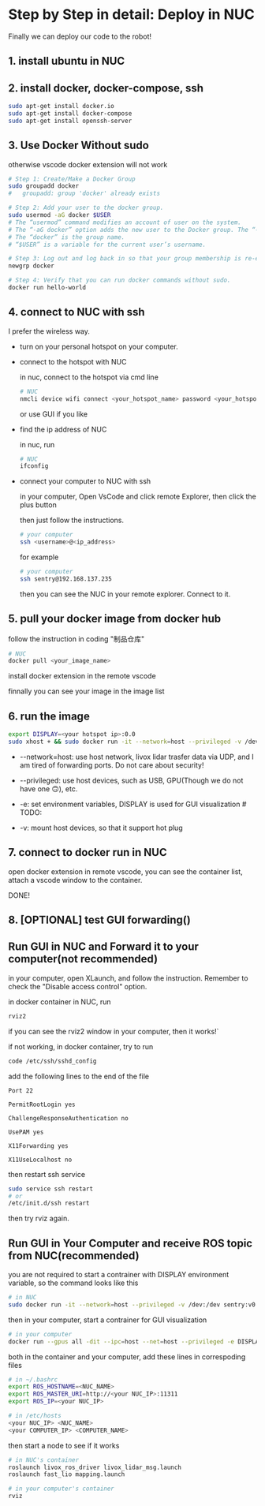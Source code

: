# Step by Step in detail: Deploy in NUC

Finally we can deploy our code to the robot!

## 1. install ubuntu in NUC

## 2. install docker, docker-compose, ssh

```bash
sudo apt-get install docker.io
sudo apt-get install docker-compose
sudo apt-get install openssh-server
```

## 3. Use Docker Without sudo

otherwise vscode docker extension will not work

```bash
# Step 1: Create/Make a Docker Group
sudo groupadd docker
#   groupadd: group 'docker' already exists

# Step 2: Add your user to the docker group.
sudo usermod -aG docker $USER
# The “usermod” command modifies an account of user on the system.
# The “-aG docker” option adds the new user to the Docker group. The “-a” flag determines that the user should be added to the group, the “-G” flag specifies the group to which user should be added.
# The “docker” is the group name.
# “$USER” is a variable for the current user’s username.

# Step 3: Log out and log back in so that your group membership is re-evaluated.
newgrp docker

# Step 4: Verify that you can run docker commands without sudo.
docker run hello-world
```

## 4. connect to NUC with ssh

I prefer the wireless way.

- turn on your personal hotspot on your computer.

- connect to the hotspot with NUC
    
    in nuc, connect to the hotspot via cmd line

    ```bash
    # NUC
    nmcli device wifi connect <your_hotspot_name> password <your_hotspot_password>
    ```
    or use GUI if you like

- find the ip address of NUC

    in nuc, run

    ```bash
    # NUC
    ifconfig
    ```

- connect your computer to NUC with ssh

    in your computer, Open VsCode and click remote Explorer, then click the plus button

    then just follow the instructions.

    ```bash
    # your computer
    ssh <username>@<ip_address>
    ```

    for example

    ```bash
    # your computer
    ssh sentry@192.168.137.235
    ```

    then you can see the NUC in your remote explorer. Connect to it.

## 5. pull your docker image from docker hub

follow the instruction in coding "制品仓库"

```bash
# NUC
docker pull <your_image_name>
```

install docker extension in the remote vscode

finnally you can see your image in the image list

## 6. run the image

```bash
export DISPLAY=<your hotspot ip>:0.0
sudo xhost + && sudo docker run -it --network=host --privileged -v /dev:/dev -e DISPLAY=${DISPLAY} sentry:v0.0
```

- --network=host: use host network, livox lidar trasfer data via UDP, and I am tired of forwarding ports. Do not care about security!

- --privileged: use host devices, such as USB, GPU(Though we do not have one 🙃), etc.

- -e: set environment variables, DISPLAY is used for GUI visualization # TODO:

- -v: mount host devices, so that it support hot plug

## 7. connect to docker run in NUC

open docker extension in remote vscode, you can see the container list, attach a vscode window to the container.

DONE!

## 8. [OPTIONAL] test GUI forwarding()

Run GUI in NUC and Forward it to your computer(not recommended)
-----------------------------------------------------------------

in your computer, open XLaunch, and follow the instruction. Remember to check the "Disable access control" option.

in docker container in NUC, run

```bash
rviz2
```
if you can see the rviz2 window in your computer, then it works!`

if not working, in docker container, try to run

```bash
code /etc/ssh/sshd_config
```

add the following lines to the end of the file

```
Port 22

PermitRootLogin yes

ChallengeResponseAuthentication no

UsePAM yes

X11Forwarding yes

X11UseLocalhost no
```

then restart ssh service

```bash
sudo service ssh restart
# or 
/etc/init.d/ssh restart
```
then try rviz again.

Run GUI in Your Computer and receive ROS topic from NUC(recommended)
--------------------------------------------------------------------

you are not required to start a contrainer with DISPLAY environment variable, so the command looks like this

```bash
# in NUC
sudo docker run -it --network=host --privileged -v /dev:/dev sentry:v0.0
```

then in your computer, start a contrainer for GUI visualization

```bash
# in your computer
docker run --gpus all -dit --ipc=host --net=host --privileged -e DISPLAY=host.docker.internal:0.0 -e NVIDIA_DRIVER_CAPABILITIES=all -e ROS_MASTER_URI=http://<your NUC_IP>:11311/ ros:noetic-perception
```

both in the container and your computer, add these lines in correspoding files

```bash
# in ~/.bashrc
export ROS_HOSTNAME=<NUC_NAME>
export ROS_MASTER_URI=http://<your NUC_IP>:11311
export ROS_IP=<your NUC_IP>
```

```bash
# in /etc/hosts
<your NUC_IP> <NUC_NAME>
<your COMPUTER_IP> <COMPUTER_NAME>
```

then start a node to see if it works

```bash
# in NUC's container
roslaunch livox_ros_driver livox_lidar_msg.launch
roslaunch fast_lio mapping.launch
```

```bash
# in your computer's container
rviz
```